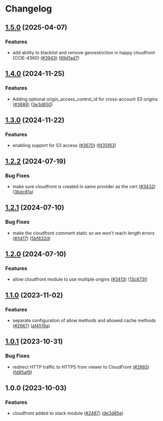 # Changelog

## [1.5.0](https://github.com/chanzuckerberg/happy/compare/happy-cloudfront-v1.4.0...happy-cloudfront-v1.5.0) (2025-04-07)


### Features

* add ability to blacklist and remove georestriction in happy cloudfront (CCIE-4360) ([#3943](https://github.com/chanzuckerberg/happy/issues/3943)) ([69d1ad7](https://github.com/chanzuckerberg/happy/commit/69d1ad7549aec118116ab0f398c9dc99ba95856a))

## [1.4.0](https://github.com/chanzuckerberg/happy/compare/happy-cloudfront-v1.3.0...happy-cloudfront-v1.4.0) (2024-11-25)


### Features

* Adding optional origin_access_control_id for cross-account S3 origins ([#3688](https://github.com/chanzuckerberg/happy/issues/3688)) ([3e3d850](https://github.com/chanzuckerberg/happy/commit/3e3d85018fbb00681f8e8f6885609baf36d8af1b))

## [1.3.0](https://github.com/chanzuckerberg/happy/compare/happy-cloudfront-v1.2.2...happy-cloudfront-v1.3.0) (2024-11-22)


### Features

* enabling support for S3 access ([#3670](https://github.com/chanzuckerberg/happy/issues/3670)) ([f435f63](https://github.com/chanzuckerberg/happy/commit/f435f63c6c21976fd9459e4a9d150ddff1a1059a))

## [1.2.2](https://github.com/chanzuckerberg/happy/compare/happy-cloudfront-v1.2.1...happy-cloudfront-v1.2.2) (2024-07-19)


### Bug Fixes

* make sure cloudfront is created in same provider as the cert ([#3432](https://github.com/chanzuckerberg/happy/issues/3432)) ([3bdc81a](https://github.com/chanzuckerberg/happy/commit/3bdc81aa2c45c08d3c15cb1ee3b58e3364843538))

## [1.2.1](https://github.com/chanzuckerberg/happy/compare/happy-cloudfront-v1.2.0...happy-cloudfront-v1.2.1) (2024-07-10)


### Bug Fixes

* make the cloudfront comment static so we won't reach length errors ([#3417](https://github.com/chanzuckerberg/happy/issues/3417)) ([5bf832d](https://github.com/chanzuckerberg/happy/commit/5bf832df8b2c87c713266c2b1841351017469208))

## [1.2.0](https://github.com/chanzuckerberg/happy/compare/happy-cloudfront-v1.1.0...happy-cloudfront-v1.2.0) (2024-07-10)


### Features

* allow cloudfront module to use multiple origins ([#3413](https://github.com/chanzuckerberg/happy/issues/3413)) ([13c873f](https://github.com/chanzuckerberg/happy/commit/13c873fe23be3ca694094b9594f85b27d95be89a))

## [1.1.0](https://github.com/chanzuckerberg/happy/compare/happy-cloudfront-v1.0.1...happy-cloudfront-v1.1.0) (2023-11-02)


### Features

* separate configuration of allow methods and allowed cache methods ([#2667](https://github.com/chanzuckerberg/happy/issues/2667)) ([af4518a](https://github.com/chanzuckerberg/happy/commit/af4518ac1cc90096294b2bb1c629e62db2f6b700))

## [1.0.1](https://github.com/chanzuckerberg/happy/compare/happy-cloudfront-v1.0.0...happy-cloudfront-v1.0.1) (2023-10-31)


### Bug Fixes

* redirect HTTP traffic to HTTPS from viewer to CloudFront ([#2665](https://github.com/chanzuckerberg/happy/issues/2665)) ([fd95af9](https://github.com/chanzuckerberg/happy/commit/fd95af94e710d05becd2a769f6afe5c3be2ee532))

## 1.0.0 (2023-10-03)


### Features

* cloudfront added to stack module ([#2487](https://github.com/chanzuckerberg/happy/issues/2487)) ([de3d85e](https://github.com/chanzuckerberg/happy/commit/de3d85e63e5978bc349b86d93270aebe464da866))

